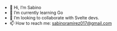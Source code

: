 - 👋 Hi, I’m Sabino
- 🌱 I’m currently learning Go
- 💞️ I’m looking to collaborate with Svelte devs.
- 📫 How to reach me: sabinoramirez017@gmail.com

<!---
sabino-ramirez/sabino-ramirez is a ✨ special ✨ repository because its `README.md` (this file) appears on your GitHub profile.
You can click the Preview link to take a look at your changes.
--->
